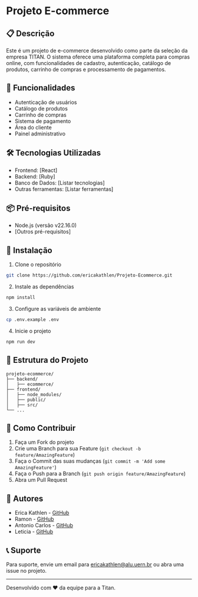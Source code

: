 ﻿# Projeto E-commerce

## 📋 Descrição
Este é um projeto de e-commerce desenvolvido como parte da seleção da empresa TITAN. O sistema oferece uma plataforma completa para compras online, com funcionalidades de cadastro, autenticação, catálogo de produtos, carrinho de compras e processamento de pagamentos.

## 🚀 Funcionalidades
- Autenticação de usuários
- Catálogo de produtos
- Carrinho de compras
- Sistema de pagamento
- Área do cliente
- Painel administrativo

## 🛠️ Tecnologias Utilizadas
- Frontend: [React]
- Backend: [Ruby]
- Banco de Dados: [Listar tecnologias]
- Outras ferramentas: [Listar ferramentas]

## 📦 Pré-requisitos
- Node.js (versão v22.16.0)
- [Outros pré-requisitos]

## 🔧 Instalação
1. Clone o repositório
```bash
git clone https://github.com/ericakathlen/Projeto-Ecommerce.git
```

2. Instale as dependências
```bash
npm install
```

3. Configure as variáveis de ambiente
```bash
cp .env.example .env
```

4. Inicie o projeto
```bash
npm run dev
```

## 📝 Estrutura do Projeto
```
projeto-ecommerce/
├── backend/
│   ├── ecommerce/
├── frontend/
│   ├── node_modules/
│   ├── public/
│   ├── src/
└── ...
```

## 🤝 Como Contribuir
1. Faça um Fork do projeto
2. Crie uma Branch para sua Feature (`git checkout -b feature/AmazingFeature`)
3. Faça o Commit das suas mudanças (`git commit -m 'Add some AmazingFeature'`)
4. Faça o Push para a Branch (`git push origin feature/AmazingFeature`)
5. Abra um Pull Request

## 👥 Autores
- Erica Kathlen - [GitHub](https://github.com/ericakathlen)
- Ramon - [GitHub](https://github.com/ramonsll)
- Antonio Carlos - [GitHub](https://github.com/Antonio-CarIos)
- Leticia - [GitHub](https://github.com/letmirandasz)

## 📞 Suporte
Para suporte, envie um email para ericakathlen@alu.uern.br ou abra uma issue no projeto.

---
Desenvolvido com ❤️ da equipe para a Titan.

